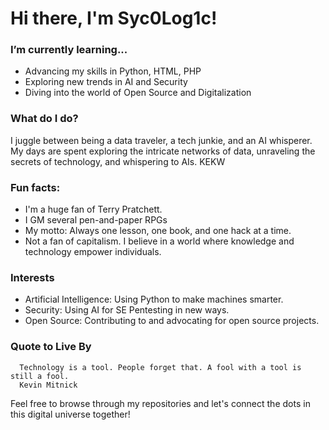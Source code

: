 # Hi there, I'm Syc0Log1c!

###  I’m currently learning...
- Advancing my skills in Python, HTML, PHP
- Exploring new trends in AI and Security
- Diving into the world of Open Source and Digitalization

###  What do I do?
I juggle between being a data traveler, a tech junkie, and an AI whisperer. My days are spent exploring the intricate networks of data, unraveling the secrets of technology, and whispering to AIs. KEKW

###  Fun facts:
- I'm a huge fan of Terry Pratchett.
- I GM several pen-and-paper RPGs
- My motto: Always one lesson, one book, and one hack at a time.
- Not a fan of capitalism. I believe in a world where knowledge and technology empower individuals.

###  Interests
- Artificial Intelligence: Using Python to make machines smarter.
- Security: Using AI for SE Pentesting in new ways.
- Open Source: Contributing to and advocating for open source projects.

###  Quote to Live By
      
      Technology is a tool. People forget that. A fool with a tool is still a fool.
      Kevin Mitnick

Feel free to browse through my repositories and let's connect the dots in this digital universe together!

